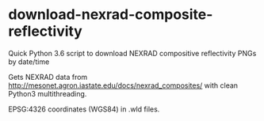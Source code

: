 # download-nexrad-composite-reflectivity
Quick Python 3.6 script to download NEXRAD compositive reflectivity PNGs by date/time


Gets NEXRAD data from http://mesonet.agron.iastate.edu/docs/nexrad_composites/ with clean Python3 multithreading.

EPSG:4326 coordinates (WGS84) in .wld files.